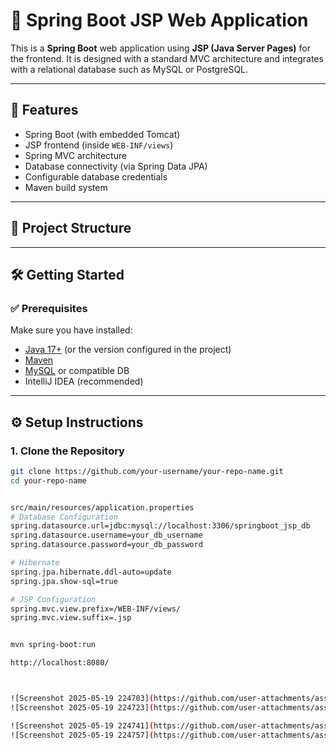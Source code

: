 

# 🌱 Spring Boot JSP Web Application

This is a **Spring Boot** web application using **JSP (Java Server Pages)** for the frontend. It is designed with a standard MVC architecture and integrates with a relational database such as MySQL or PostgreSQL.

---

## 🚀 Features

- Spring Boot (with embedded Tomcat)
- JSP frontend (inside `WEB-INF/views`)
- Spring MVC architecture
- Database connectivity (via Spring Data JPA)
- Configurable database credentials
- Maven build system

---

## 📁 Project Structure


---

## 🛠️ Getting Started

### ✅ Prerequisites

Make sure you have installed:

- [Java 17+](https://adoptopenjdk.net/) (or the version configured in the project)
- [Maven](https://maven.apache.org/download.cgi)
- [MySQL](https://dev.mysql.com/downloads/) or compatible DB
- IntelliJ IDEA (recommended)

---

## ⚙️ Setup Instructions

### 1. Clone the Repository

```bash
git clone https://github.com/your-username/your-repo-name.git
cd your-repo-name


src/main/resources/application.properties
# Database Configuration
spring.datasource.url=jdbc:mysql://localhost:3306/springboot_jsp_db
spring.datasource.username=your_db_username
spring.datasource.password=your_db_password

# Hibernate
spring.jpa.hibernate.ddl-auto=update
spring.jpa.show-sql=true

# JSP Configuration
spring.mvc.view.prefix=/WEB-INF/views/
spring.mvc.view.suffix=.jsp


mvn spring-boot:run

http://localhost:8080/



![Screenshot 2025-05-19 224703](https://github.com/user-attachments/assets/bffa7a60-43c7-40a0-8744-72fcf79acab6)
![Screenshot 2025-05-19 224723](https://github.com/user-attachments/assets/646a3ddb-bed6-4214-bf4a-3e15563542c4)

![Screenshot 2025-05-19 224741](https://github.com/user-attachments/assets/bac39d9a-1d2a-4cc8-9b5d-20e7928afa05)
![Screenshot 2025-05-19 224757](https://github.com/user-attachments/assets/a8609b40-9637-41c0-8f2b-974b610bc682)

